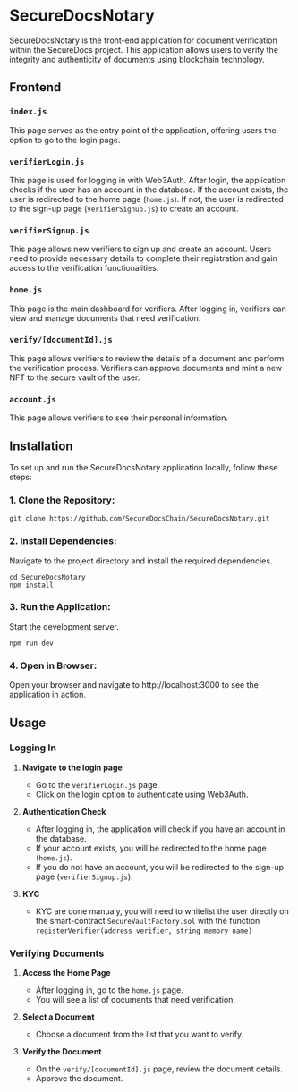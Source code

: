 # SecureDocsNotary

SecureDocsNotary is the front-end application for document verification within the SecureDocs project. This application allows users to verify the integrity and authenticity of documents using blockchain technology.

## Frontend

### `index.js`

This page serves as the entry point of the application, offering users the option to go to the login page.

### `verifierLogin.js`

This page is used for logging in with Web3Auth. After login, the application checks if the user has an account in the database. If the account exists, the user is redirected to the home page (`home.js`). If not, the user is redirected to the sign-up page (`verifierSignup.js`) to create an account.

### `verifierSignup.js`

This page allows new verifiers to sign up and create an account. Users need to provide necessary details to complete their registration and gain access to the verification functionalities.

### `home.js`

This page is the main dashboard for verifiers. After logging in, verifiers can view and manage documents that need verification.

### `verify/[documentId].js`

This page allows verifiers to review the details of a document and perform the verification process. Verifiers can approve documents and mint a new NFT to the secure vault of the user.

### `account.js`

This page allows verifiers to see their personal information.

## Installation

To set up and run the SecureDocsNotary application locally, follow these steps:

### 1. **Clone the Repository**:

```
git clone https://github.com/SecureDocsChain/SecureDocsNotary.git
```

### 2. **Install Dependencies**:

Navigate to the project directory and install the required dependencies.

```
cd SecureDocsNotary
npm install
```

### 3. **Run the Application**:

Start the development server.

```
npm run dev
```

### 4. **Open in Browser**:

Open your browser and navigate to http://localhost:3000 to see the application in action.

## Usage

### Logging In

1. **Navigate to the login page**

   - Go to the `verifierLogin.js` page.
   - Click on the login option to authenticate using Web3Auth.

2. **Authentication Check**

   - After logging in, the application will check if you have an account in the database.
   - If your account exists, you will be redirected to the home page (`home.js`).
   - If you do not have an account, you will be redirected to the sign-up page (`verifierSignup.js`).

3. **KYC**

   - KYC are done manualy, you will need to whitelist the user directly on the smart-contract `SecureVaultFactory.sol` with the function `registerVerifier(address verifier, string memory name)`

### Verifying Documents

1. **Access the Home Page**

   - After logging in, go to the `home.js` page.
   - You will see a list of documents that need verification.

2. **Select a Document**

   - Choose a document from the list that you want to verify.

3. **Verify the Document**
   - On the `verify/[documentId].js` page, review the document details.
   - Approve the document.
